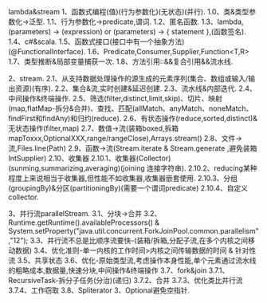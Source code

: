 lambda&stream
1、函数式编程(值)(行为参数化)(无状态)(并行).
    1.0、类&类型参数化->泛型.
    1.1、行为参数化->predicate,谓词.
    1.2、匿名函数.
    1.3、lambda,(parameters) -> (expression) or (parameters) -> { statement },(函数签名).
    1.4、c#&scala.
    1.5、函数式接口(接口中有一个抽象方法)(@FunctionalInterface).
    1.6、Predicate<T>,Consumer<T>,Supplier<T>,Function<T,R>
    1.7、类型推断&局部变量捕获一次.
    1.8、方法引用::&&复合引用&&流水线.
    
2、stream.
    2.1、从支持数据处理操作的源生成的元素序列(集合、数组或输入/输出资源)(有序).
    2.2、集合&流,实时创建&延迟创建.
    2.3、流水线&内部迭代.
    2.4、中间操作&终端操作.
    2.5、筛选(filter,distinct,limit,skip)、切片、映射(map,flatMap-拆分&合并)、查找、匹配(allMatch、anyMatch、noneMatch、findFirst和findAny)和归约(reduce).
    2.6、有状态操作(reduce,sorted,distinct)&无状态操作(filter,map)
    2.7、数值->流(装箱boxed,拆箱mapToxxx,OptionalXXX,range/rangeClose),Arrays.stream()
    2.8、文件->流,Files.line(Path)
    2.9、函数->流(Stream.iterate & Stream.generate ,避免装箱IntSupplier)
    2.10、收集器
        2.10.1、收集器(Collector)(sunming,summarizing,averaging)(joining 连接字符串).
        2.10.2、reducing某种程度上来说相当于收集器,但性能不如收集器,收集器嵌套使用.
        2.10.3、分组(groupingBy)&分区(partitioningBy)(需要一个谓词predicate)
        2.10.4、自定义collector.

3、并行流parallelStream.
    3.1、分块->合并
    3.2、Runtime.getRuntime().availableProcessors() & System.setProperty("java.util.concurrent.ForkJoinPool.common.parallelism","12");
    3.3、并行流不总是比顺序流要快-(装箱/拆箱,分配子流,在多个内核之间移动数据)
    3.4、优化准则-单一内核的工作时间>内核之间传输数据的时间 & 针对性流
    3.5、共享状态
    3.6、优化-原始类型流,考虑操作本身性能,单个元素通过流水线的粗略成本,数据量,快速分块,中间操作&终端操作
    3.7、fork&join
        3.7.1、RecursiveTask<R>-拆分子任务(分治)(递归)
        3.7.2、合并
        3.7.3、优化类比并行流
        3.7.4、工作窃取
    3.8、Spliterator
3、Optional<T>避免空指针.
